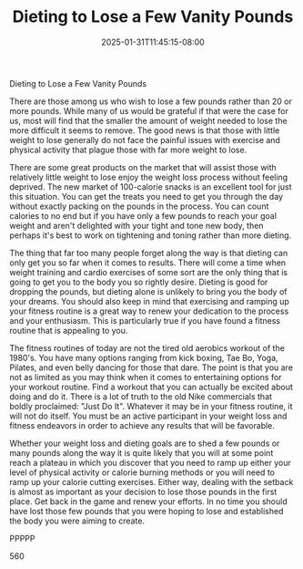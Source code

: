 ﻿---
title: "Dieting to Lose a Few Vanity Pounds"
date: 2025-01-31T11:45:15-08:00
description: "TXT Tips for Web Success"
featured_image: "/images/TXT.jpg"
tags: ["TXT"]
---

Dieting to Lose a Few Vanity Pounds

There are those among us who wish to lose a few pounds rather than 20 or more pounds. While many of us would be grateful if that were the case for us, most will find that the smaller the amount of weight needed to lose the more difficult it seems to remove. The good news is that those with little weight to lose generally do not face the painful issues with exercise and physical activity that plague those with far more weight to lose.

There are some great products on the market that will assist those with relatively little weight to lose enjoy the weight loss process without feeling deprived. The new market of 100-calorie snacks is an excellent tool for just this situation. You can get the treats you need to get you through the day without exactly packing on the pounds in the process. You can count calories to no end but if you have only a few pounds to reach your goal weight and aren't delighted with your tight and tone new body, then perhaps it's best to work on tightening and toning rather than more dieting.

The thing that far too many people forget along the way is that dieting can only get you so far when it comes to results. There will come a time when weight training and cardio exercises of some sort are the only thing that is going to get you to the body you so rightly desire. Dieting is good for dropping the pounds, but dieting alone is unlikely to bring you the body of your dreams. You should also keep in mind that exercising and ramping up your fitness routine is a great way to renew your dedication to the process and your enthusiasm. This is particularly true if you have found a fitness routine that is appealing to you. 

The fitness routines of today are not the tired old aerobics workout of the 1980's. You have many options ranging from kick boxing, Tae Bo, Yoga, Pilates, and even belly dancing for those that dare. The point is that you are not as limited as you may think when it comes to entertaining options for your workout routine. Find a workout that you can actually be excited about doing and do it. There is a lot of truth to the old Nike commercials that boldly proclaimed: "Just Do It". Whatever it may be in your fitness routine, it will not do itself. You must be an active participant in your weight loss and fitness endeavors in order to achieve any results that will be favorable. 

Whether your weight loss and dieting goals are to shed a few pounds or many pounds along the way it is quite likely that you will at some point reach a plateau in which you discover that you need to ramp up either your level of physical activity or calorie burning methods or you will need to ramp up your calorie cutting exercises. Either way, dealing with the setback is almost as important as your decision to lose those pounds in the first place. Get back in the game and renew your efforts. In no time you should have lost those few pounds that you were hoping to lose and established the body you were aiming to create.

PPPPP

560



